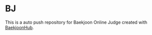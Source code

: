 # BJ
This is a auto push repository for Baekjoon Online Judge created with [BaekjoonHub](https://github.com/BaekjoonHub/BaekjoonHub).
